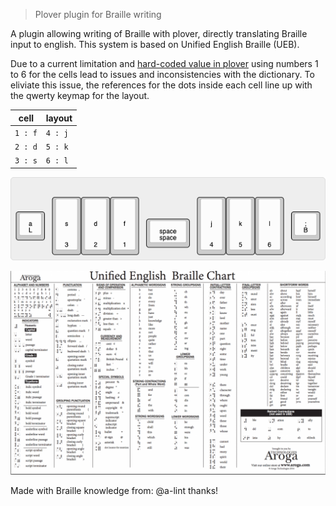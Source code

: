 > Plover plugin for Braille writing

A plugin allowing writing of Braille with plover, directly translating Braille input to english.
This system is based on Unified English Braille (UEB).

Due to a current limitation and [hard-coded value in plover](https://github.com/openstenoproject/plover/blob/6c5167f48476a499f2a0dbb973f6b77123bde429/plover/steno.py#L21) using numbers 1 to 6 for the cells lead to issues and inconsistencies with the dictionary.
To eliviate this issue, the references for the dots inside each cell line up with the qwerty keymap for the layout.

| cell    | layout  |
| ------- | ------- |
| `1 : f` | `4 : j` |
| `2 : d` | `5 : k` | 
| `3 : s` | `6 : l` | 

![Layout Diagram](img/layout.png)

![Braille Chart](img/braille-chart.png)

Made with Braille knowledge from: @a-lint thanks!


